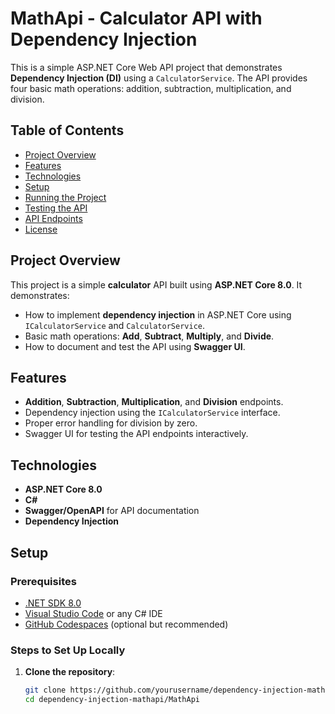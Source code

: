 # MathApi - Calculator API with Dependency Injection

This is a simple ASP.NET Core Web API project that demonstrates **Dependency Injection (DI)** using a `CalculatorService`. The API provides four basic math operations: addition, subtraction, multiplication, and division.

## Table of Contents
- [Project Overview](#project-overview)
- [Features](#features)
- [Technologies](#technologies)
- [Setup](#setup)
- [Running the Project](#running-the-project)
- [Testing the API](#testing-the-api)
- [API Endpoints](#api-endpoints)
- [License](#license)

## Project Overview

This project is a simple **calculator** API built using **ASP.NET Core 8.0**. It demonstrates:
- How to implement **dependency injection** in ASP.NET Core using `ICalculatorService` and `CalculatorService`.
- Basic math operations: **Add**, **Subtract**, **Multiply**, and **Divide**.
- How to document and test the API using **Swagger UI**.

## Features
- **Addition**, **Subtraction**, **Multiplication**, and **Division** endpoints.
- Dependency injection using the `ICalculatorService` interface.
- Proper error handling for division by zero.
- Swagger UI for testing the API endpoints interactively.

## Technologies
- **ASP.NET Core 8.0**
- **C#**
- **Swagger/OpenAPI** for API documentation
- **Dependency Injection**

## Setup

### Prerequisites

- [.NET SDK 8.0](https://dotnet.microsoft.com/download)
- [Visual Studio Code](https://code.visualstudio.com/) or any C# IDE
- [GitHub Codespaces](https://github.com/features/codespaces) (optional but recommended)

### Steps to Set Up Locally

1. **Clone the repository**:
   ```bash
   git clone https://github.com/yourusername/dependency-injection-mathapi.git
   cd dependency-injection-mathapi/MathApi
